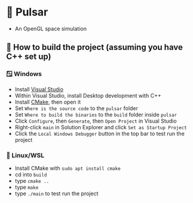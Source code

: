 # 🚀 Pulsar
- An OpenGL space simulation

## 💫 How to build the project (assuming you have C++ set up)
### 🪟 Windows
- Install [Visual Studio](https://visualstudio.microsoft.com/)
- Within Visual Studio, install Desktop development with C++
- Install [CMake](https://cmake.org/download/), then open it
- Set `Where is the source code` to the `pulsar` folder
- Set `Where to build the binaries` to the `build` folder inside `pulsar`
- Click `Configure`, then `Generate`, then `Open Project` in Visual Studio
- Right-click `main` in Solution Explorer and click `Set as Startup Project`
- Click the `Local Windows Debugger` button in the top bar to test run the project

### 🐧 Linux/WSL
- Install CMake with `sudo apt install cmake`
- cd into `build`
- type `cmake ..`
- type `make`
- type `./main` to test run the project
